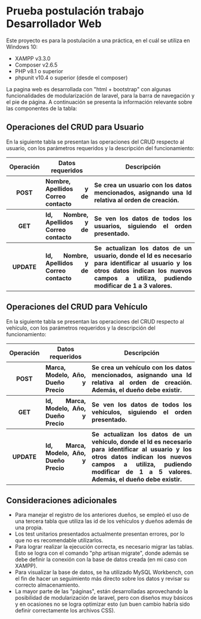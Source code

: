 # Prueba postulación trabajo Desarrollador Web

Este proyecto es para la postulación a una práctica, en el cuál se utiliza en Windows 10:
- XAMPP v3.3.0
- Composer v2.6.5
- PHP v8.1 o superior
- phpunit v10.4 o superior (desde el composer)

La pagina web es desarrollada con "html + bootstrap" con algunas funcionalidades de modularización de laravel, para la barra de navegación y el pie de página. A continuación se presenta la información relevante sobre las componentes de la tabla:

## Operaciones del CRUD para Usuario

En la siguiente tabla se presentan las operaciones del CRUD respecto al usuario, con los parámetros requeridos y la descripción del funcionamiento:
<table>
  <tbody>
      <tr>
         <th align="center"> Operación </th>
         <th align="center"> Datos requeridos </th>
         <th align="center"> Descripción </th>
      </tr>
      <tr>
         <th align="center"> POST </th>
         <th align="justify"> Nombre, Apellidos y Correo de contacto </th>
         <th align="justify"> Se crea un usuario con los datos mencionados, asignando una Id relativa al orden de creación. </th>
      </tr>
      <tr>
         <th align="center"> GET </th>
         <th align="justify"> Id, Nombre, Apellidos y Correo de contacto </th>
         <th align="justify"> Se ven los datos de todos los usuarios, siguiendo el orden presentado. </th>
      </tr>
      <tr>
         <th align="center"> UPDATE </th>
         <th align="justify"> Id, Nombre, Apellidos y Correo de contacto </th>
         <th align="justify"> Se actualizan los datos de un usuario, donde el Id es necesario para identificar al usuario y los otros datos indican los nuevos campos a utiliza, pudiendo modificar de 1 a 3 valores. </th>
      </tr>
  </tbody>
</table>

## Operaciones del CRUD para Vehículo

En la siguiente tabla se presentan las operaciones del CRUD respecto al vehículo, con los parámetros requeridos y la descripción del funcionamiento:
<table>
  <tbody>
      <tr>
         <th align="center"> Operación </th>
         <th align="center"> Datos requeridos </th>
         <th align="center"> Descripción </th>
      </tr>
      <tr>
         <th align="center"> POST </th>
         <th align="justify"> Marca, Modelo, Año, Dueño y Precio </th>
         <th align="justify"> Se crea un vehículo con los datos mencionados, asignando una Id relativa al orden de creación. Además, el dueño debe existir. </th>
      </tr>
      <tr>
         <th align="center"> GET </th>
         <th align="justify"> Id, Marca, Modelo, Año, Dueño y Precio </th>
         <th align="justify"> Se ven los datos de todos los vehículos, siguiendo el orden presentado. </th>
      </tr>
      <tr>
         <th align="center"> UPDATE </th>
         <th align="justify"> Id, Marca, Modelo, Año, Dueño y Precio </th>
         <th align="justify"> Se actualizan los datos de un vehículo, donde el Id es necesario para identificar al usuario y los otros datos indican los nuevos campos a utiliza, pudiendo modificar de 1 a 5 valores. Además, el dueño debe existir. </th>
      </tr>
  </tbody>
</table>

## Consideraciones adicionales
- Para manejar el registro de los anteriores dueños, se empleó el uso de una tercera tabla que utiliza las id de los vehículos y dueños además de una propia.
- Los test unitarios presentados actualmente presentan errores, por lo que no es recomendable utilizarlos.
- Para lograr realizar la ejecución correcta, es necesario migrar las tablas. Esto se logra con el comando "php artisan migrate", donde además se debe definir la conexión con la base de datos creada (en mi caso con XAMPP).
- Para visualizar la base de datos, se ha utilizado MySQL Workbench, con el fin de hacer un seguimiento más directo sobre los datos y revisar su correcto almacenamiento.
- La mayor parte de las "páginas", están desarrolladas aprovechando la posibilidad de modularización de laravel, pero con diseños muy básicos y en ocasiones no se logra optimizar esto (un buen cambio habría sido definir correctamente los archivos CSS).
